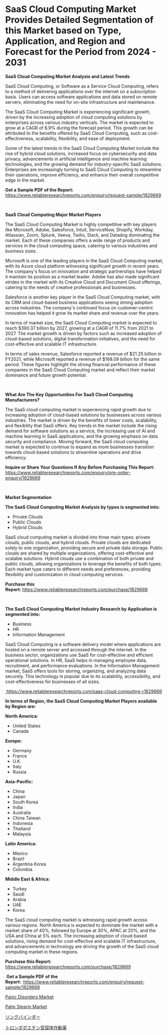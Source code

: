 <p><h1>SaaS Cloud Computing Market Provides Detailed Segmentation of this Market based on Type, Application, and Region and Forecast for the Period from 2024 - 2031</h1></p><p><strong>SaaS Cloud Computing Market Analysis and Latest Trends</strong></p>
<p><p>SaaS Cloud Computing, or Software as a Service Cloud Computing, refers to a method of delivering applications over the internet on a subscription basis. Users can access software applications and data stored on remote servers, eliminating the need for on-site infrastructure and maintenance.</p><p>The SaaS Cloud Computing Market is experiencing significant growth, driven by the increasing adoption of cloud computing solutions by enterprises across various industry verticals. The market is expected to grow at a CAGR of 6.9% during the forecast period. This growth can be attributed to the benefits offered by SaaS Cloud Computing, such as cost-effectiveness, scalability, flexibility, and ease of deployment.</p><p>Some of the latest trends in the SaaS Cloud Computing Market include the rise of hybrid cloud solutions, increased focus on cybersecurity and data privacy, advancements in artificial intelligence and machine learning technologies, and the growing demand for industry-specific SaaS solutions. Enterprises are increasingly turning to SaaS Cloud Computing to streamline their operations, improve efficiency, and enhance their overall competitive edge in the market.</p></p>
<p><strong>Get a Sample PDF of the Report:&nbsp;</strong> <a href="https://www.reliableresearchreports.com/enquiry/request-sample/1829669">https://www.reliableresearchreports.com/enquiry/request-sample/1829669</a></p>
<p>&nbsp;</p>
<p><strong>SaaS Cloud Computing Major Market Players</strong></p>
<p><p>The SaaS Cloud Computing Market is highly competitive with key players like Microsoft, Adobe, Salesforce, Intuit, ServiceNow, Shopify, Workday, Atlassian, Zoom, Splunk, Veeva, Twilio, Slack, and Datadog dominating the market. Each of these companies offers a wide range of products and services in the cloud computing space, catering to various industries and business sizes.</p><p>Microsoft is one of the leading players in the SaaS Cloud Computing market, with its Azure cloud platform witnessing significant growth in recent years. The company's focus on innovation and strategic partnerships have helped it maintain its position as a market leader. Adobe has also made significant strides in the market with its Creative Cloud and Document Cloud offerings, catering to the needs of creative professionals and businesses.</p><p>Salesforce is another key player in the SaaS Cloud Computing market, with its CRM and cloud-based business applications seeing strong adoption across industries. The company's continued focus on customer-centric innovation has helped it grow its market share and revenue over the years.</p><p>In terms of market size, the SaaS Cloud Computing market is expected to reach $390.37 billion by 2027, growing at a CAGR of 11.7% from 2021 to 2027. The market growth is driven by factors such as increased adoption of cloud-based solutions, digital transformation initiatives, and the need for cost-effective and scalable IT infrastructure.</p><p>In terms of sales revenue, Salesforce reported a revenue of $21.25 billion in FY2021, while Microsoft reported a revenue of $168.09 billion for the same period. These figures highlight the strong financial performance of these companies in the SaaS Cloud Computing market and reflect their market dominance and future growth potential.</p></p>
<p>&nbsp;</p>
<p><strong>What Are The Key Opportunities For SaaS Cloud Computing Manufacturers?</strong></p>
<p><p>The SaaS cloud computing market is experiencing rapid growth due to increasing adoption of cloud-based solutions by businesses across various industries. The market is driven by the benefits of lower costs, scalability, and flexibility that SaaS offers. Key trends in the market include the rising demand for software solutions as a service, the increasing use of AI and machine learning in SaaS applications, and the growing emphasis on data security and compliance. Moving forward, the SaaS cloud computing market is expected to continue to expand as more businesses transition towards cloud-based solutions to streamline operations and drive efficiency.</p></p>
<p><strong>Inquire or Share Your Questions If Any Before Purchasing This Report:</strong> <a href="https://www.reliableresearchreports.com/enquiry/pre-order-enquiry/1829669">https://www.reliableresearchreports.com/enquiry/pre-order-enquiry/1829669</a></p>
<p>&nbsp;</p>
<p><strong>Market Segmentation</strong></p>
<p><strong>The SaaS Cloud Computing Market Analysis by types is segmented into:</strong></p>
<p><ul><li>Private Clouds</li><li>Public Clouds</li><li>Hybrid Clouds</li></ul></p>
<p><p>SaaS cloud computing market is divided into three main types: private clouds, public clouds, and hybrid clouds. Private clouds are dedicated solely to one organization, providing secure and private data storage. Public clouds are shared by multiple organizations, offering cost-effective and scalable solutions. Hybrid clouds use a combination of both private and public clouds, allowing organizations to leverage the benefits of both types. Each market type caters to different needs and preferences, providing flexibility and customization in cloud computing services.</p></p>
<p><strong>Purchase this Report:&nbsp;</strong><a href="https://www.reliableresearchreports.com/purchase/1829669">https://www.reliableresearchreports.com/purchase/1829669</a></p>
<p>&nbsp;</p>
<p><strong>The SaaS Cloud Computing Market Industry Research by Application is segmented into:</strong></p>
<p><ul><li>Business</li><li>HR</li><li>Information Management</li></ul></p>
<p><p>SaaS Cloud Computing is a software delivery model where applications are hosted on a remote server and accessed through the internet. In the business sector, organizations use SaaS for cost-effective and efficient operational solutions. In HR, SaaS helps in managing employee data, recruitment, and performance evaluations. In the Information Management market, SaaS offers tools for storing, organizing, and analyzing data securely. This technology is popular due to its scalability, accessibility, and cost-effectiveness for businesses of all sizes.</p></p>
<p><a href="https://www.reliableresearchreports.com/saas-cloud-computing-r1829669">&nbsp;https://www.reliableresearchreports.com/saas-cloud-computing-r1829669</a></p>
<p><strong>In terms of Region, the SaaS Cloud Computing Market Players available by Region are:</strong></p>
<p>
    <p> <strong> North America: </strong>
        <ul>
            <li>United States</li>
            <li>Canada</li>
        </ul>
        </p> 
    <p> <strong> Europe: </strong>
        <ul>
            <li>Germany</li>
            <li>France</li>
            <li>U.K.</li>
            <li>Italy</li>
            <li>Russia</li>
        </ul>
        </p> 
    <p> <strong> Asia-Pacific: </strong>
        <ul>
            <li>China</li>
            <li>Japan</li>
            <li>South Korea</li>
            <li>India</li>
            <li>Australia</li>
            <li>China Taiwan</li>
            <li>Indonesia</li>
            <li>Thailand</li>
            <li>Malaysia</li>
        </ul>
        </p> 
    <p> <strong> Latin America: </strong>
        <ul>
            <li>Mexico</li>
            <li>Brazil</li>
            <li>Argentina Korea</li>
            <li>Colombia</li>
        </ul>
        </p> 
    <p> <strong> Middle East & Africa: </strong>
        <ul>
            <li>Turkey</li>
            <li>Saudi</li>
            <li>Arabia</li>
            <li>UAE</li>
            <li>Korea</li>
        </ul>
    </p>
    </p>
<p><p>The SaaS cloud computing market is witnessing rapid growth across various regions. North America is expected to dominate the market with a market share of 40%, followed by Europe at 30%, APAC at 20%, and the USA and China at 5% each. The increasing adoption of cloud-based solutions, rising demand for cost-effective and scalable IT infrastructure, and advancements in technology are driving the growth of the SaaS cloud computing market in these regions.</p></p>
<p><strong>Purchase this Report: </strong><a href="https://www.reliableresearchreports.com/purchase/1829669">https://www.reliableresearchreports.com/purchase/1829669</a></p>
<p>&nbsp;<strong>Get a Sample PDF of the Report:&nbsp;&nbsp;</strong><a href="https://www.reliableresearchreports.com/enquiry/request-sample/1829669">https://www.reliableresearchreports.com/enquiry/request-sample/1829669</a></p>
<p><strong></strong></p>
<p><p><a href="https://github.com/mharielmesa/Market-Research-Report-List-4/blob/main/panic-disorders-market.md">Panic Disorders Market</a></p><p><a href="https://github.com/dringals/Market-Research-Report-List-5/blob/main/palm-stearin-market.md">Palm Stearin Market</a></p><p><a href="https://github.com/LeoraEber/Market-Research-Report-List-1/blob/main/4348320181644.md">リングバインダー</a></p><p><a href="https://github.com/xtkhtofdt934839/Market-Research-Report-List-3/blob/main/4721001181645.md">トロンボポエチン受容体作動薬</a></p></p>